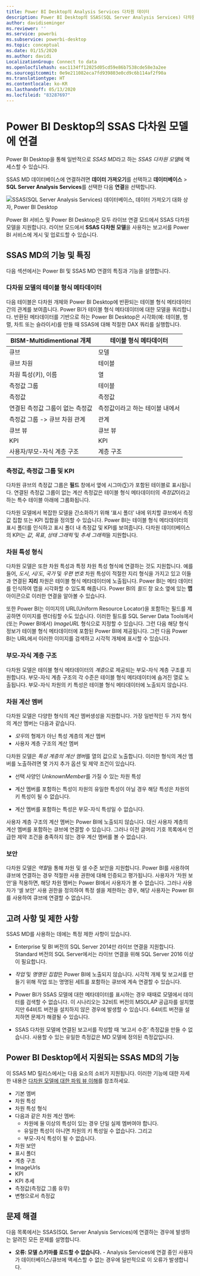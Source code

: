 ```yaml
---
title: Power BI Desktop의 Analysis Services 다차원 데이터
description: Power BI Desktop의 SSAS(SQL Server Analysis Services) 다차원 데이터
author: davidiseminger
ms.reviewer: ''
ms.service: powerbi
ms.subservice: powerbi-desktop
ms.topic: conceptual
ms.date: 01/15/2020
ms.author: davidi
LocalizationGroup: Connect to data
ms.openlocfilehash: eac1134ff12025d05cd59e86b7538cde58e3a2ee
ms.sourcegitcommit: 0e9e211082eca7fd939803e0cd9c6b114af2f90a
ms.translationtype: HT
ms.contentlocale: ko-KR
ms.lasthandoff: 05/13/2020
ms.locfileid: "83287697"
---
```

# <a name="connect-to-ssas-multidimensional-models-in-power-bi-desktop"></a>Power BI Desktop의 SSAS 다차원 모델에 연결

Power BI Desktop을 통해 일반적으로 *SSAS MD*라고 하는 *SSAS 다차원 모델*에 액세스할 수 있습니다.

SSAS MD 데이터베이스에 연결하려면 **데이터 가져오기**를 선택하고 **데이터베이스** > **SQL Server Analysis Services**를 선택한 다음 **연결**을 선택합니다.

![SSAS(SQL Server Analysis Services) 데이터베이스, 데이터 가져오기 대화 상자, Power BI Desktop](media/desktop-ssas-multidimensional/ssas-multidimensional-2.png)

Power BI 서비스 및 Power BI Desktop은 모두 라이브 연결 모드에서 SSAS 다차원 모델을 지원합니다. 라이브 모드에서 **SSAS 다차원 모델**을 사용하는 보고서를 Power BI 서비스에 게시 및 업로드할 수 있습니다.

## <a name="capabilities-and-features-of-ssas-md"></a>SSAS MD의 기능 및 특징

다음 섹션에서는 Power BI 및 SSAS MD 연결의 특징과 기능을 설명합니다.

### <a name="tabular-metadata-of-multidimensional-models"></a>다차원 모델의 테이블 형식 메타데이터

다음 테이블은 다차원 개체와 Power BI Desktop에 반환되는 테이블 형식 메타데이터 간의 관계를 보여줍니다. Power BI가 테이블 형식 메타데이터에 대한 모델을 쿼리합니다. 반환된 메타데이터를 기반으로 하는 Power BI Desktop은 시각화(예: 테이블, 행렬, 차트 또는 슬라이서)를 만들 때 SSAS에 대해 적절한 DAX 쿼리를 실행합니다.

| BISM-Multidimentional 개체 | 테이블 형식 메타데이터 |
| --- | --- |
| 큐브 |모델 |
| 큐브 차원 |테이블 |
| 차원 특성(키), 이름 |열 |
| 측정값 그룹 |테이블 |
| 측정값 |측정값 |
| 연결된 측정값 그룹이 없는 측정값 |측정값이라고 하는 테이블 내에서  |
| 측정값 그룹 -> 큐브 차원 관계 |관계 |
| 큐브 뷰 |큐브 뷰 |
| KPI |KPI |
| 사용자/부모-자식 계층 구조 |계층 구조 |

### <a name="measures-measure-groups-and-kpis"></a>측정값, 측정값 그룹 및 KPI

다차원 큐브의 측정값 그룹은 **필드** 창에서 옆에 시그마(∑)가 포함된 테이블로 표시됩니다. 연결된 측정값 그룹이 없는 계산 측정값은 테이블 형식 메타데이터의 *측정값*이라고 하는 특수 테이블 아래에 그룹화됩니다.

다차원 모델에서 복잡한 모델을 간소화하기 위해 ‘표시 폴더’ 내에 위치할 큐브에서 측정값 집합 또는 KPI 집합을 정의할 수 있습니다.  Power BI는 테이블 형식 메타데이터의 표시 폴더를 인식하고 표시 폴더 내 측정값 및 KPI를 보여줍니다. 다차원 데이터베이스의 KPI는 *값*, *목표*, *상태 그래픽* 및 *추세 그래픽*을 지원합니다.

### <a name="dimension-attribute-type"></a>차원 특성 형식

다차원 모델은 또한 차원 특성과 특정 차원 특성 형식에 연결하는 것도 지원합니다. 예를 들어, *도시*, *시/도*, *국가* 및 *우편 번호* 차원 특성이 적절한 지리 형식을 가지고 있고 이들과 연결된 **지리** 차원은 테이블 형식 메타데이터에 노출됩니다. Power BI는 메타 데이터를 인식하여 맵을 시각화할 수 있도록 해줍니다. Power BI의 *필드* 창 요소 옆에 있는 **맵** 아이콘으로 이러한 연결을 알아볼 수 있습니다.

또한 Power BI는 이미지의 URL(Uniform Resource Locator)을 포함하는 필드를 제공하면 이미지를 렌더링할 수도 있습니다. 이러한 필드를 SQL Server Data Tools에서(또는 Power BI에서) *ImageURL* 형식으로 지정할 수 있습니다. 그런 다음 해당 형식 정보가 테이블 형식 메타데이터에 포함된 Power BI에 제공됩니다. 그런 다음 Power BI는 URL에서 이러한 이미지를 검색하고 시각적 개체에 표시할 수 있습니다.

### <a name="parent-child-hierarchies"></a>부모-자식 계층 구조

다차원 모델은 테이블 형식 메타데이터의 *계층*으로 제공되는 부모-자식 계층 구조를 지원합니다. 부모-자식 계층 구조의 각 수준은 테이블 형식 메타데이터에 숨겨진 열로 노출됩니다. 부모-자식 차원의 키 특성은 테이블 형식 메타데이터에 노출되지 않습니다.

### <a name="dimension-calculated-members"></a>차원 계산 멤버

다차원 모델은 다양한 형식의 계산 멤버생성을 지원합니다.  가장 일반적인 두 가지 형식의 계산 멤버는 다음과 같습니다.

* *모두*의 형제가 아닌 특성 계층의 계산 멤버
* 사용자 계층 구조의 계산 멤버

다차원 모델은 *특성 계층의 계산 멤버*를 열의 값으로 노출합니다. 이러한 형식의 계산 멤버를 노출하려면 몇 가지 추가 옵션 및 제약 조건이 있습니다.

* 선택 사양인 *UnknownMember*를 가질 수 있는 차원 특성

* 계산 멤버를 포함하는 특성이 차원의 유일한 특성이 아닐 경우 해당 특성은 차원의 키 특성이 될 수 없습니다.

* 계산 멤버를 포함하는 특성은 부모-자식 특성일 수 없습니다.

사용자 계층 구조의 계산 멤버는 Power BI에 노출되지 않습니다. 대신 사용자 계층의 계산 멤버를 포함하는 큐브에 연결할 수 있습니다. 그러나 이전 글머리 기호 목록에서 언급한 제약 조건을 충족하지 않는 경우 계산 멤버를 볼 수 없습니다.

### <a name="security"></a>보안

다차원 모델은 *역할*을 통해 차원 및 셀 수준 보안을 지원합니다. Power BI를 사용하여 큐브에 연결하는 경우 적절한 사용 권한에 대해 인증되고 평가됩니다. 사용자가 ‘차원 보안’을 적용하면, 해당 차원 멤버는 Power BI에서 사용자가 볼 수 없습니다.  그러나 사용자가 ‘셀 보안’ 사용 권한을 정의하여 특정 셀을 제한하는 경우, 해당 사용자는 Power BI를 사용하여 큐브에 연결할 수 없습니다. 

## <a name="considerations-and-limitations"></a>고려 사항 및 제한 사항

SSAS MD를 사용하는 데에는 특정 제한 사항이 있습니다.

* Enterprise 및 BI 버전의 SQL Server 2014만 라이브 연결을 지원합니다. Standard 버전의 SQL Server에서는 라이브 연결을 위해 SQL Server 2016 이상이 필요합니다.

* *작업* 및 *명명된 집합*은 Power BI에 노출되지 않습니다. 시각적 개체 및 보고서를 만들기 위해 작업 또는 명명된 세트를 포함하는 큐브에 계속 연결할 수 있습니다.

* Power BI가 SSAS 모델에 대한 메타데이터를 표시하는 경우 때때로 모델에서 데이터를 검색할 수 없습니다. 이 시나리오는 32비트 버전의 MSOLAP 공급자를 설치했지만 64비트 버전을 설치하지 않은 경우에 발생할 수 있습니다. 64비트 버전을 설치하면 문제가 해결될 수 있습니다.

* SSAS 다차원 모델에 연결된 보고서를 작성할 때 ‘보고서 수준’ 측정값을 만들 수 없습니다.  사용할 수 있는 유일한 측정값은 MD 모델에 정의된 측정값입니다.

## <a name="supported-features-of-ssas-md-in-power-bi-desktop"></a>Power BI Desktop에서 지원되는 SSAS MD의 기능

이 SSAS MD 릴리스에서는 다음 요소의 소비가 지원됩니다. 이러한 기능에 대한 자세한 내용은 [다차원 모델에 대한 파워 뷰 이해](/sql/analysis-services/multidimensional-models/understanding-power-view-for-multidimensional-models?view=sql-server-2014)를 참조하세요.

* 기본 멤버
* 차원 특성
* 차원 특성 형식
* 다음과 같은 차원 계산 멤버:
  * 차원에 둘 이상의 특성이 있는 경우 단일 실제 멤버여야 합니다.
  * 유일한 특성이 아니면 차원의 키 특성일 수 없습니다. 그리고
  * 부모-자식 특성이 될 수 없습니다.
* 차원 보안
* 표시 폴더
* 계층 구조
* ImageUrls
* KPI
* KPI 추세
* 측정값(측정값 그룹 유무)
* 변형으로서 측정값

## <a name="troubleshooting"></a>문제 해결

다음 목록에서는 SSAS(SQL Server Analysis Services)에 연결하는 경우에 발생하는 알려진 모든 문제를 설명합니다.

* **오류: 모델 스키마를 로드할 수 없습니다.** - Analysis Services에 연결 중인 사용자가 데이터베이스/큐브에 액세스할 수 없는 경우에 일반적으로 이 오류가 발생합니다.
